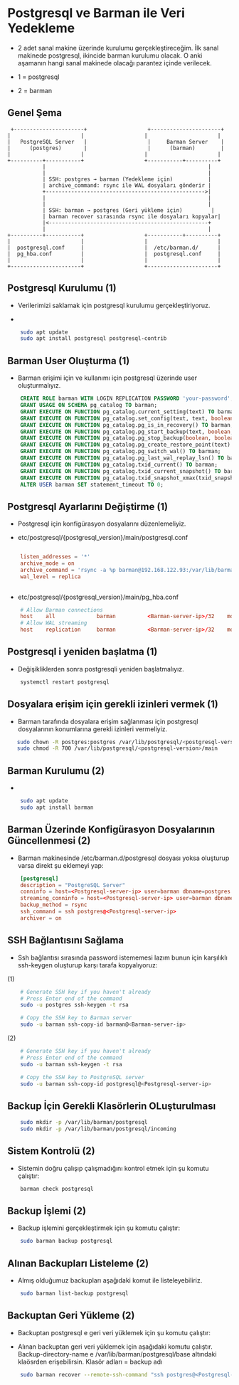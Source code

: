 # Postgresql ve Barman ile Veri Yedekleme 

* 2 adet sanal makine üzerinde kurulumu gerçekleştireceğim. İlk sanal makinede postgresql, ikincide barman kurulumu olacak. O anki aşamanın hangi sanal makinede olacağı parantez içinde verilecek.

* 1 = postgresql
* 2 = barman

## Genel Şema
```
 +----------------------+                   +----------------------+
|                      |                   |                      |
|   PostgreSQL Server   |                   |     Barman Server    |
|      (postgres)       |                   |      (barman)        |
|                      |                   |                      |
+----------+-----------+                   +-----------+----------+
           |                                                   |
           |                                                   |
           | SSH: postgres → barman (Yedekleme için)           |
           | archive_command: rsync ile WAL dosyaları gönderir |
           +-------------------------------------------------->|
           |                                                   |
           |                                                   |
           | SSH: barman → postgres (Geri yükleme için)         |
           | barman recover sırasında rsync ile dosyaları kopyalar|
           |<--------------------------------------------------+
           |                                                   |
+----------+-----------+                   +-----------+----------+
|                      |                   |                      |
|  postgresql.conf     |                   |  /etc/barman.d/      |
|  pg_hba.conf         |                   |  postgresql.conf     |
|                      |                   |                      |
+----------------------+                   +----------------------+
```

## Postgresql Kurulumu (1)

* Verilerimizi saklamak için postgresql kurulumu gerçekleştiriyoruz.

* 
```bash
    sudo apt update
    sudo apt install postgresql postgresql-contrib
```



## Barman User Oluşturma (1)

* Barman erişimi için ve kullanımı için postgresql üzerinde user oluşturmalıyız.

```sql
    CREATE ROLE barman WITH LOGIN REPLICATION PASSWORD 'your-password';
    GRANT USAGE ON SCHEMA pg_catalog TO barman;
    GRANT EXECUTE ON FUNCTION pg_catalog.current_setting(text) TO barman;
    GRANT EXECUTE ON FUNCTION pg_catalog.set_config(text, text, boolean) TO barman;
    GRANT EXECUTE ON FUNCTION pg_catalog.pg_is_in_recovery() TO barman;
    GRANT EXECUTE ON FUNCTION pg_catalog.pg_start_backup(text, boolean, boolean) TO barman;
    GRANT EXECUTE ON FUNCTION pg_catalog.pg_stop_backup(boolean, boolean) TO barman;
    GRANT EXECUTE ON FUNCTION pg_catalog.pg_create_restore_point(text) TO barman;
    GRANT EXECUTE ON FUNCTION pg_catalog.pg_switch_wal() TO barman;
    GRANT EXECUTE ON FUNCTION pg_catalog.pg_last_wal_replay_lsn() TO barman;
    GRANT EXECUTE ON FUNCTION pg_catalog.txid_current() TO barman;
    GRANT EXECUTE ON FUNCTION pg_catalog.txid_current_snapshot() TO barman;
    GRANT EXECUTE ON FUNCTION pg_catalog.txid_snapshot_xmax(txid_snapshot) TO barman;
    ALTER USER barman SET statement_timeout TO 0;
```

## Postgresql Ayarlarını Değiştirme (1)

* Postgresql için konfigürasyon dosyalarını düzenlemeliyiz.

* etc/postgresql/{postgresql_version}/main/postgresql.conf
```conf

    listen_addresses = '*'                                                    
    archive_mode = on
    archive_command = 'rsync -a %p barman@192.168.122.93:/var/lib/barman/postgresql/incoming/%f'
    wal_level = replica
   
```

* etc/postgresql/{postgresql_version}/main/pg_hba.conf

```conf
    # Allow Barman connections
    host    all             barman          <Barman-server-ip>/32    md5
    # Allow WAL streaming
    host    replication     barman          <Barman-server-ip>/32    md5
```


## Postgresql i yeniden başlatma (1)

* Değişikliklerden sonra postgresqli yeniden başlatmalıyız.

```bash
    systemctl restart postgresql
```

## Dosyalara erişim için gerekli izinleri vermek (1)

* Barman tarafında dosyalara erişim sağlanması için postgresql dosyalarının konumlarına gerekli izinleri vermeliyiz.

 ```bash
    sudo chown -R postgres:postgres /var/lib/postgresql/<postgresql-version>/main
    sudo chmod -R 700 /var/lib/postgresql/<postgresql-version>/main
 ```


## Barman Kurulumu (2)


* 
```bash
    sudo apt update
    sudo apt install barman
```


## Barman Üzerinde Konfigürasyon Dosyalarının Güncellenmesi (2)

* Barman makinesinde /etc/barman.d/postgresql dosyası yoksa oluşturup varsa direkt şu eklemeyi yap:

```conf
    [postgresql]
    description = "PostgreSQL Server"
    conninfo = host=<Postgresql-server-ip> user=barman dbname=postgres password=<barman-user-password>
    streaming_conninfo = host=<Postgresql-server-ip> user=barman dbname=postgres password=<barman-user-password>
    backup_method = rsync
    ssh_command = ssh postgres@<Postgresql-server-ip>
    archiver = on

```



## SSH Bağlantısını Sağlama

* Ssh bağlantısı sırasında password istememesi lazım bunun için karşılıklı ssh-keygen oluşturup karşı tarafa kopyalıyoruz:

(1)
```bash
    # Generate SSH key if you haven't already
    # Press Enter end of the command
    sudo -u postgres ssh-keygen -t rsa

    # Copy the SSH key to Barman server
    sudo -u barman ssh-copy-id barman@<Barman-server-ip>
```


(2)
```bash
    # Generate SSH key if you haven't already
    # Press Enter end of the command
    sudo -u barman ssh-keygen -t rsa

    # Copy the SSH key to PostgreSQL server
    sudo -u barman ssh-copy-id postgresql@<Postgresql-server-ip>
```

## Backup İçin Gerekli Klasörlerin OLuşturulması

```bash
    sudo mkdir -p /var/lib/barman/postgresql
    sudo mkdir -p /var/lib/barman/postgresql/incoming
```

## Sistem Kontrolü (2)

* Sistemin doğru çalışıp çalışmadığını kontrol etmek için şu komutu çalıştır:

```bash
    barman check postgresql
```

## Backup İşlemi (2)

* Backup işlemini gerçekleştirmek için şu komutu çalıştır:

```bash
    sudo barman backup postgresql
```

## Alınan Backupları Listeleme (2)

* Almış olduğumuz backupları aşağıdaki komut ile listeleyebiliriz.

```bash
    sudo barman list-backup postgresql
```

## Backuptan Geri Yükleme (2)

* Backuptan postgresql e geri veri yüklemek için şu komutu çalıştır:

* Alınan backuptan geri veri yüklemek için aşağıdaki komutu çalıştır. Backup-directory-name e /var/lib/barman/postgresql/base altındaki klaösrden erişebilirsin. Klasör adları = backup adı

```bash
    sudo barman recover --remote-ssh-command "ssh postgres@<Postgresql-server-ip>" postgresql <backup-direktory-name> /var/lib/postgresql/<postgresql-version>/main
```
